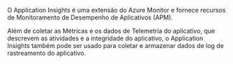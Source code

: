 O Application Insights é uma extensão do Azure Monitor e fornece recursos de Monitoramento de Desempenho de Aplicativos (APM).


Além de coletar as Métricas e os dados de Telemetria do aplicativo, que descrevem as atividades e a integridade do aplicativo, o Application Insights também pode ser usado para coletar e armazenar dados de log de rastreamento do aplicativo.

